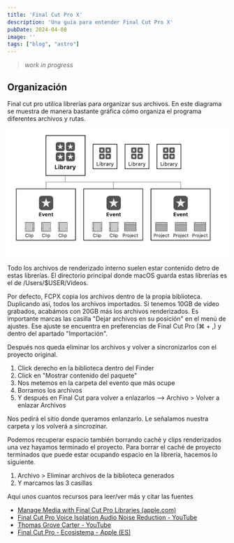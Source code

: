 ```yaml
---
title: 'Final Cut Pro X'
description: 'Una guía para entender Final Cut Pro X'
pubDate: 2024-04-08
image: ''
tags: ["blog", "astro"]
---
```


> *work in progress*

## Organización

Final cut pro utilica librerías para organizar sus archivos. En este diagrama se muestra de manera bastante gráfica cómo organiza el programa diferentes archivos y rutas.

![FCP library diagram](../../../public/FCP_library.png)

Todo los archivos de renderizado interno suelen estar contenido detro de estas librerías. El directorio principal donde macOS guarda estas librerías es el de /Users/$USER/Vídeos. 

Por defecto, FCPX copia los archivos dentro de la propia biblioteca. Duplicando así, todos los archivos importados. Si tenemos 10GB de vídeo grabados, acabámos con 20GB más los archivos renderizados. Es importante marcas las casilla "Dejar archivos en su posición" en el menú de ajustes. Ese ajuste se encuentra en preferencias de Final Cut Pro (⌘ + ,) y dentro del apartado "Importación".

Después nos queda eliminar los archivos y volver a sincronizarlos con el proyecto original. 

1. Click derecho en la biblioteca dentro del Finder
2. Click en "Mostrar contenido del paquete"
3. Nos metemos en la carpeta del evento que más ocupe 
4. Borramos los archivos 
5. Y después en Final Cut para volver a enlazarlos --> Archivo > Volver a enlazar Archivos

Nos pedirá el sitio donde queramos enlanzarlo. Le señalamos nuestra carpeta y los volverá a sincrozinar.

Podemos recuperar espacio también borrando caché y clips renderizados una vez hayamos terminado el proyecto. Para borrar el caché de proyecto terminados que puede estar ocupando espacio en la librería, hacemos lo siguiente. 

1. Archivo > Eliminar archivos de la biblioteca generados 
2. Y marcamos las 3 casillas

Aquí unos cuantos recursos para leer/ver más y citar las fuentes 
- [Manage Media with Final Cut Pro Libraries (apple.com)](https://www.apple.com/final-cut-pro/docs/Media_Management.pdf)
- [Final Cut Pro Voice Isolation Audio Noise Reduction - YouTube](https://www.youtube.com/watch?v=fjUG1t42mB8)
- [Thomas Grove Carter - YouTube](https://www.youtube.com/@ThomasGroveCarter/videos)
- [Final Cut Pro - Ecosistema - Apple (ES)](https://www.apple.com/es/final-cut-pro/resources/ecosystem/)